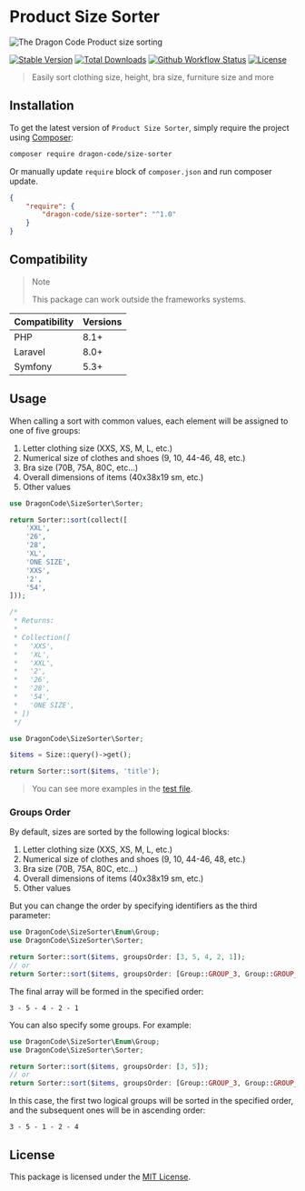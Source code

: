 # Product Size Sorter

![The Dragon Code Product size sorting](https://preview.dragon-code.pro/TheDragonCode/Product%20size%20sorting.svg?brand=php)

[![Stable Version][badge_stable]][link_packagist]
[![Total Downloads][badge_downloads]][link_packagist]
[![Github Workflow Status][badge_build]][link_build]
[![License][badge_license]][link_license]

> Easily sort clothing size, height, bra size, furniture size and more

## Installation

To get the latest version of `Product Size Sorter`, simply require the project using [Composer](https://getcomposer.org):

```bash
composer require dragon-code/size-sorter
```

Or manually update `require` block of `composer.json` and run composer update.

```json
{
    "require": {
        "dragon-code/size-sorter": "^1.0"
    }
}
```

## Compatibility

> Note
> 
> This package can work outside the frameworks systems.

| Compatibility | Versions |
|:--------------|:---------|
| PHP           | 8.1+     |
| Laravel       | 8.0+     |
| Symfony       | 5.3+     |

## Usage

When calling a sort with common values, each element will be assigned to one of five groups:

1. Letter clothing size (XXS, XS, M, L, etc.)
2. Numerical size of clothes and shoes (9, 10, 44-46, 48, etc.)
3. Bra size (70B, 75A, 80C, etc...)
4. Overall dimensions of items (40x38x19 sm, etc.)
5. Other values

```php
use DragonCode\SizeSorter\Sorter;

return Sorter::sort(collect([
    'XXL',
    '26',
    '28',
    'XL',
    'ONE SIZE',
    'XXS',
    '2',
    '54',
]));

/*
 * Returns:
 * 
 * Collection([
 *   'XXS',
 *   'XL',
 *   'XXL',
 *   '2',
 *   '26',
 *   '28',
 *   '54',
 *   'ONE SIZE',
 * ])
 */
```

```php
use DragonCode\SizeSorter\Sorter;

$items = Size::query()->get();

return Sorter::sort($items, 'title');
```

> You can see more examples in the [test file](tests/Sorters/SorterTest.php).

### Groups Order

By default, sizes are sorted by the following logical blocks:

1. Letter clothing size (XXS, XS, M, L, etc.)
2. Numerical size of clothes and shoes (9, 10, 44-46, 48, etc.)
3. Bra size (70B, 75A, 80C, etc...)
4. Overall dimensions of items (40x38x19 sm, etc.)
5. Other values

But you can change the order by specifying identifiers as the third parameter:

```php
use DragonCode\SizeSorter\Enum\Group;
use DragonCode\SizeSorter\Sorter;

return Sorter::sort($items, groupsOrder: [3, 5, 4, 2, 1]);
// or
return Sorter::sort($items, groupsOrder: [Group::GROUP_3, Group::GROUP_5, Group::GROUP_4, Group::GROUP_2, Group::GROUP_1]);
```

The final array will be formed in the specified order:

```
3 - 5 - 4 - 2 - 1
```

You can also specify some groups. For example:

```php
use DragonCode\SizeSorter\Enum\Group;
use DragonCode\SizeSorter\Sorter;

return Sorter::sort($items, groupsOrder: [3, 5]);
// or
return Sorter::sort($items, groupsOrder: [Group::GROUP_3, Group::GROUP_5]);
```

In this case, the first two logical groups will be sorted in the specified order, and the subsequent ones will be in ascending order:

```
3 - 5 - 1 - 2 - 4
```

## License

This package is licensed under the [MIT License](LICENSE).


[badge_build]:          https://img.shields.io/github/actions/workflow/status/TheDragonCode/size-sorter/phpunit.yml?style=flat-square

[badge_downloads]:      https://img.shields.io/packagist/dt/dragon-code/size-sorter.svg?style=flat-square

[badge_license]:        https://img.shields.io/packagist/l/dragon-code/size-sorter.svg?style=flat-square

[badge_stable]:         https://img.shields.io/github/v/release/TheDragonCode/size-sorter?label=stable&style=flat-square

[link_build]:           https://github.com/TheDragonCode/size-sorter/actions

[link_license]:         LICENSE

[link_packagist]:       https://packagist.org/packages/dragon-code/size-sorter
